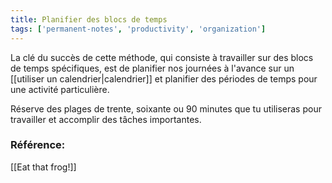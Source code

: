 ```yaml
---
title: Planifier des blocs de temps
tags: ['permanent-notes', 'productivity', 'organization']
---
```


La clé du succès de cette méthode, qui consiste à travailler sur des blocs de temps spécifiques, est de planifier nos journées à l'avance sur un [[utiliser un calendrier|calendrier]] et planifier des périodes de temps pour une activité particulière.

Réserve des plages de trente, soixante ou 90 minutes que tu utiliseras pour travailler et accomplir des tâches importantes.

### Référence: 
[[Eat that frog!]]

